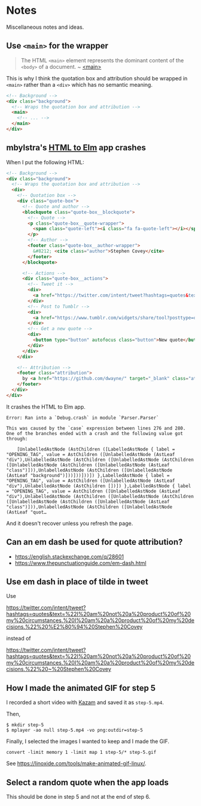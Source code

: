 # Notes

Miscellaneous notes and ideas.

## Use `<main>` for the wrapper

> The HTML `<main>` element represents the dominant content of the `<body>` of
a document. ~ [&lt;main&gt;](https://developer.mozilla.org/en-US/docs/Web/HTML/Element/main)

This is why I think the quotation box and attribution should be wrapped in
`<main>` rather than a `<div>` which has no semantic meaning.

```html
<!-- Background -->
<div class="background">
  <!-- Wraps the quotation box and attribution -->
  <main>
    <!-- ... -->
  </main>
</div>
```

## mbylstra's [HTML to Elm](http://mbylstra.github.io/html-to-elm/) app crashes

When I put the following HTML:

```html
<!-- Background -->
<div class="background">
  <!-- Wraps the quotation box and attribution -->
  <div>
    <!-- Quotation box -->
    <div class="quote-box">
      <!-- Quote and author -->
      <blockquote class="quote-box__blockquote">
        <!-- Quote -->
        <p class="quote-box__quote-wrapper">
          <span class="quote-left"><i class="fa fa-quote-left"></i></span>I am not a product of my circumstances. I am a product of my decisions.
        </p>
        <!-- Author -->
        <footer class="quote-box__author-wrapper">
          &#8212; <cite class="author">Stephen Covey</cite>
        </footer>
      </blockquote>

      <!-- Actions -->
      <div class="quote-box__actions">
        <!-- Tweet it -->
        <div>
          <a href="https://twitter.com/intent/tweet?hashtags=quotes&text=%22I%20am%20not%20a%20product%20of%20my%20circumstances.%20I%20am%20a%20product%20of%20my%20decisions.%22%20~%20Stephen%20Covey" target="_blank" class="icon-button"><i class="fa fa-twitter"></i></a>
        </div>
        <!-- Post to Tumblr -->
        <div>
          <a href="https://www.tumblr.com/widgets/share/tool?posttype=quote&tags=quotes&content=I%20am%20not%20a%20product%20of%20my%20circumstances.%20I%20am%20a%20product%20of%20my%20decisions.&caption=Stephen%20Covey&canonicalUrl=https%3A%2F%2Fwww.tumblr.com%2Fdocs%2Fen%2Fshare_button" target="_blank" class="icon-button"><i class="fa fa-tumblr"></i></a>
        </div>
        <!-- Get a new quote -->
        <div>
          <button type="button" autofocus class="button">New quote</button>
        </div>
      </div>
    </div>

    <!-- Attribution -->
    <footer class="attribution">
      by <a href="https://github.com/dwayne/" target="_blank" class="attribution__link">dwayne</a>
    </footer>
  </div>
</div>
```

It crashes the HTML to Elm app.

```
Error: Ran into a `Debug.crash` in module `Parser.Parser`

This was caused by the `case` expression between lines 276 and 280.
One of the branches ended with a crash and the following value got through:

    [UnlabelledAstNode (AstChildren ([LabelledAstNode { label = "OPENING_TAG", value = AstChildren ([UnlabelledAstNode (AstLeaf "div"),UnlabelledAstNode (AstChildren ([UnlabelledAstNode (AstChildren ([UnlabelledAstNode (AstChildren ([UnlabelledAstNode (AstLeaf "class")])),UnlabelledAstNode (AstChildren ([UnlabelledAstNode (AstLeaf "background")]))]))]))]) },LabelledAstNode { label = "OPENING_TAG", value = AstChildren ([UnlabelledAstNode (AstLeaf "div"),UnlabelledAstNode (AstChildren [])]) },LabelledAstNode { label = "OPENING_TAG", value = AstChildren ([UnlabelledAstNode (AstLeaf "div"),UnlabelledAstNode (AstChildren ([UnlabelledAstNode (AstChildren ([UnlabelledAstNode (AstChildren ([UnlabelledAstNode (AstLeaf "class")])),UnlabelledAstNode (AstChildren ([UnlabelledAstNode (AstLeaf "quot…
```

And it doesn't recover unless you refresh the page.

## Can an em dash be used for quote attribution?

- https://english.stackexchange.com/q/28601
- https://www.thepunctuationguide.com/em-dash.html

## Use em dash in place of tilde in tweet

Use

https://twitter.com/intent/tweet?hashtags=quotes&text=%22I%20am%20not%20a%20product%20of%20my%20circumstances.%20I%20am%20a%20product%20of%20my%20decisions.%22%20%E2%80%94%20Stephen%20Covey

instead of

https://twitter.com/intent/tweet?hashtags=quotes&text=%22I%20am%20not%20a%20product%20of%20my%20circumstances.%20I%20am%20a%20product%20of%20my%20decisions.%22%20~%20Stephen%20Covey

## How I made the animated GIF for step 5

I recorded a short video with [Kazam](https://launchpad.net/kazam) and saved it as `step-5.mp4`.

Then,

```
$ mkdir step-5
$ mplayer -ao null step-5.mp4 -vo png:outdir=step-5
```

Finally, I selected the images I wanted to keep and I made the GIF.

```
convert -limit memory 1 -limit map 1 step-5/* step-5.gif
```

See https://linoxide.com/tools/make-animated-gif-linux/.

## Select a random quote when the app loads

This should be done in step 5 and not at the end of step 6.
